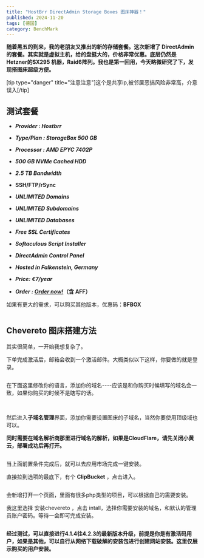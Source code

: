```yaml
---
title: "HostBrr DirectAdmin Storage Boxes 图床神器！"
published: 2024-11-20
tags: [德国]
category: BenchMark
---
```


**随着黑五的到来，我的老朋友又推出的新的存储套餐。这次新增了 DirectAdmin 的套餐。其实就是虚拟主机，给的盘挺大的，价格非常优惠。底层仍然是 Hetzner的SX295 机器，Raid6阵列。我也是第一回用，今天略微研究了下，发现搭图床超级方便。**

\[tip type="danger" title="注意注意"\]这个是共享ip,被邻居恶搞风险非常高，介意误入\[/tip\]

## 测试套餐

- **_Provider : Hostbrr_**

- **_Type/Plan : StorageBox 500 GB_**

- **_Processor : AMD EPYC 7402P_**

- **_500 GB NVMe Cached HDD_**

- **_2.5 TB Bandwidth_**

- **SSH/FTP/rSync**

- **_UNLIMITED Domains_**

- **_UNLIMITED Subdomains_**

- **_UNLIMITED Databases_**

- **_Free SSL Certificates_**

- **_Softaculous Script Installer_**

- **_DirectAdmin Control Panel_**

- **_Hosted in Falkenstein, Germany_**

- **_Price: €7/year_**

- **_Order : [Order now!](https://my.hostbrr.com/order/main/packages/BF2024/?group_id=63&currency=EUR/a/MzQw)_（含 AFF）**

如果有更大的需求，可以购买其他版本，优惠码：**BFBOX**

<picture>
    <source srcset="https://s3.catcat.blog/images/2024/11/image-25.avif" type="image/avif">
    <source srcset="https://s3.catcat.blog/images/2024/11/image-25.webp" type="image/webp">
    <img src="https://s3.catcat.blog/images/2024/11/image-25.jpg" alt="" loading="lazy">
</picture>

## Chevereto 图床搭建方法

其实很简单，一开始我想复杂了。

下单完成激活后，邮箱会收到一个激活邮件。大概类似以下这样，你要做的就是登录。

<picture>
    <source srcset="https://s3.catcat.blog/images/2024/11/image-17.avif" type="image/avif">
    <source srcset="https://s3.catcat.blog/images/2024/11/image-17.webp" type="image/webp">
    <img src="https://s3.catcat.blog/images/2024/11/image-17.jpg" alt="" loading="lazy">
</picture>

在下面这里修改你的语言，添加你的域名----应该是和你购买时候填写的域名会一致，如果你购买的时候不是瞎写的话。

<picture>
    <source srcset="https://s3.catcat.blog/images/2024/11/image-19.avif" type="image/avif">
    <source srcset="https://s3.catcat.blog/images/2024/11/image-19.webp" type="image/webp">
    <img src="https://s3.catcat.blog/images/2024/11/image-19.jpg" alt="" loading="lazy">
</picture>

<picture>
    <source srcset="https://s3.catcat.blog/images/2024/11/image-18.avif" type="image/avif">
    <source srcset="https://s3.catcat.blog/images/2024/11/image-18.webp" type="image/webp">
    <img src="https://s3.catcat.blog/images/2024/11/image-18.jpg" alt="" loading="lazy">
</picture>

然后进入**子域名管理**界面，添加你需要设置图床的子域名，当然你要使用顶级域也可以。

**同时需要在域名解析商那里进行域名的解析，如果是CloudFlare，请先关闭小黄云，部署成功后再打开。**

<picture>
    <source srcset="https://s3.catcat.blog/images/2024/11/image-20.avif" type="image/avif">
    <source srcset="https://s3.catcat.blog/images/2024/11/image-20.webp" type="image/webp">
    <img src="https://s3.catcat.blog/images/2024/11/image-20.jpg" alt="" loading="lazy">
</picture>

当上面前置条件完成后，就可以去应用市场完成一键安装。

直接拉到选项的最底下，有个 **ClipBucket** ，点击进入。

<picture>
    <source srcset="https://s3.catcat.blog/images/2024/11/image-21.avif" type="image/avif">
    <source srcset="https://s3.catcat.blog/images/2024/11/image-21.webp" type="image/webp">
    <img src="https://s3.catcat.blog/images/2024/11/image-21.jpg" alt="" loading="lazy">
</picture>

会新增打开一个页面，里面有很多php类型的项目，可以根据自己的需要安装。

我这里选择 安装chevereto ，点击 intall，选择你需要安装的域名，和默认的管理员账户密码。等待一会即可完成安装。

<picture>
    <source srcset="https://s3.catcat.blog/images/2024/11/image-23.avif" type="image/avif">
    <source srcset="https://s3.catcat.blog/images/2024/11/image-23.webp" type="image/webp">
    <img src="https://s3.catcat.blog/images/2024/11/image-23.jpg" alt="" loading="lazy">
</picture>

**经过测试，可以直接进行4.1.4往4.2.3的最新版本升级，前提是你是有激活码用户，如果是其他，可以自行从网络下载破解的安装包进行创建网站安装。这里仅展示购买的用户安装。**

<picture>
    <source srcset="https://s3.catcat.blog/images/2024/11/image-24.avif" type="image/avif">
    <source srcset="https://s3.catcat.blog/images/2024/11/image-24.webp" type="image/webp">
    <img src="https://s3.catcat.blog/images/2024/11/image-24.jpg" alt="" loading="lazy">
</picture>
